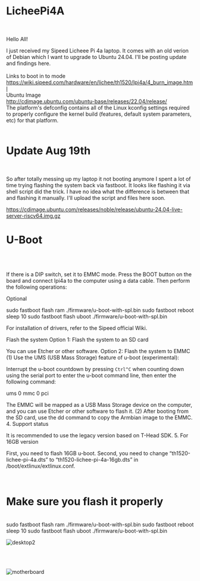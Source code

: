 # LicheePi4A
<br>


Hello All!

I just received my Sipeed Licheee Pi 4a laptop. It comes with an old verion of Debian which I want to upgrade to 
Ubuntu 24.04. I'll be posting update and findings here.
<br>
<br>
Links to boot in to mode<br>
https://wiki.sipeed.com/hardware/en/lichee/th1520/lpi4a/4_burn_image.html
<br>
Ubuntu Image
<br>
http://cdimage.ubuntu.com/ubuntu-base/releases/22.04/release/
<br>
The platform's defconfig contains all of the Linux kconfig settings required to properly configure the kernel build (features, default system parameters, etc) for that platform.
<br>
<br>
# Update Aug 19th

<br>

So after totally messing up my laptop it not booting anymore I spent a lot of time trying flashing the system back via fastboot. It looks like flashing it via shell script did the trick. I have no idea what the difference is between that and flashing it manually. I'll upload the script and files here soon.
<br>

https://cdimage.ubuntu.com/releases/noble/release/ubuntu-24.04-live-server-riscv64.img.gz

# U-Boot
<br>
<br>

If there is a DIP switch, set it to EMMC mode. Press the BOOT button on the board and connect lpi4a to the computer using a data cable. Then perform the following operations:

Optional

sudo fastboot flash ram ./firmware/u-boot-with-spl.bin
sudo fastboot reboot
sleep 10
sudo fastboot flash uboot ./firmware/u-boot-with-spl.bin 


For installation of drivers, refer to the Sipeed official Wiki.

Flash the system
Option 1: Flash the system to an SD card

You can use Etcher or other software.
Option 2: Flash the system to EMMC
(1) Use the UMS (USB Mass Storage) feature of u-boot (experimental):

Interrupt the u-boot countdown by pressing `Ctrl^C` when counting down using the serial port to enter the u-boot command line, then enter the following command:

ums 0 mmc 0 pci 

The EMMC will be mapped as a USB Mass Storage device on the computer, and you can use Etcher or other software to flash it.
(2) After booting from the SD card, use the dd command to copy the Armbian image to the EMMC.
4. Support status

It is recommended to use the legacy version based on T-Head SDK.
5. For 16GB version

First, you need to flash 16GB u-boot.
Second, you need to change “th1520-lichee-pi-4a.dts” to “th1520-lichee-pi-4a-16gb.dts” in /boot/extlinux/extlinux.conf.

<br>

# Make sure you flash it properly

<br>
sudo fastboot flash ram ./firmware/u-boot-with-spl.bin
sudo fastboot reboot
sleep 10
sudo fastboot flash uboot ./firmware/u-boot-with-spl.bin 
<br>


![desktop2](https://github.com/user-attachments/assets/ee8af285-b21d-43fd-8118-ef6123fbcb82)

<br>
<br>

![motherboard](https://github.com/user-attachments/assets/784c73ae-b4b3-4529-b4cf-e71c9f4525b4)
